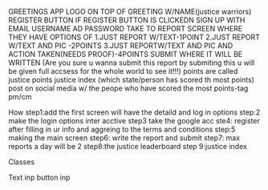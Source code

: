GREETINGS
APP LOGO ON TOP OF GREETING W/NAME(justice warriors)
REGISTER BUTTON
IF REGISTER BUTTON IS CLICKEDN
SIGN UP WITH EMAIL USERNAME AD PASSWORD
TAKE TO REPORT SCREEN WHERE
THEY HAVE OPTIONS OF 
1.JUST REPORT W/TEXT-1POINT
2.JUST REPORT W/TEXT AND PIC -2POINTS
3.JUST REPORTW/TEXT AND PIC AND ACTION TAKEN(NEEDS PROOF)-4POINTS
SUBMIT WHERE IT WILL BE WRITTEN (Are you sure u wanna submit this report by submiting this u will be given full accsess for the whole world to see it!!!)
points are called justice points
justice index (which state/person has scored th most points)
post on social media w/ the peope who have scored the most points-tag pm/cm

How
step1:add the first screen will have the detaild and log in options
step:2 make the login options inter acctive
step3 take the google acc
ste4: register after filling in ur info and aggreing to the terms  and conditions
step:5 making the main screen
step6: write the report and submit
step7: max reports a day will be 2
step8:the justice leaderboard 
step 9:justice index

Classes

Text inp
button inp


